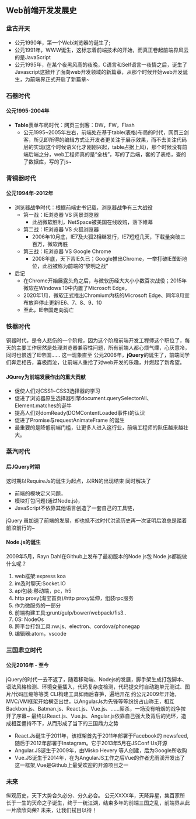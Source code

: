 ## Web前端开发发展史
### 盘古开天

- 公元1990年，第一个Web浏览器的诞生了;
- 公元1991年，WWW诞生，这标志着前端技术的开始，而真正卷起前端界风云的是JavaScript
- 公元1995年，在某个夜黑风高的夜晚，C语言和Self语言一夜情之后，诞生了Javascript这掀开了面向web开发领域的新篇章，从那个时候开始web开发诞生，为前端界正式开启了新篇章~
### 石器时代
#### 公元1995-2004年

- **Table**表单布局时代：网页三剑客：DW，FW，Flash
   - 公元1995~2005年左右，前端处在基于table(表格)布局的时代，网页三剑客，所见即所得的编辑方式让开发者更关注于展示效果，而不去关注代码层的实现(这个时候语义化才刚刚兴起，table占据上风)，那个时候没有前端后端之分，web工程师真的是“全栈”，写的了后端，套的了表格，查的了数据库，写的了js~
### 青铜器时代
#### 公元1994年-2012年

- 浏览器战争时代：根据前端史书记载，浏览器战争有三大战役
   - 第一战：IE浏览器 VS 网景浏览器
      - 此战微软胜利，NetSpace被美国在线收购，落下帷幕
   - 第二战：IE浏览器 VS 火狐浏览器
      - 2006年10月底，IE7及火狐2相继发行，IE7短短几天，下载量突破三百万，微软再胜
   - 第三战：IE浏览器 VS Google Chrome
      - 2008年底，天下苦IE久已；Google推出Chrome，一举打破IE垄断地位，此战被称为前端的“黎明之战”
- 后记
   - 在Chrome开始展露头角之后，与微软历经大大小小数百次战役；2015年微软在Windows 10中内置了Microsoft Edge，
   - 2020年1月，微软正式推出Chromium内核的Microsoft Edge、同年8月宣布放弃停止更新IE6、7、8、9、10
   - 至此，IE帝国走向消亡
### 铁器时代
铜器时代，是令人悲伤的一个阶段，因为这个阶段前端开发工程师这个职位了，每天的主要工作居然是处理浏览器兼容性问题，所有前端人都心烦气燥，心灰意冷，同时也恨透了IE帝国……
这一现象直至 公元2006年，**jQuery**的诞生了，前端同学们奔走相告，喜极而泣，让前端人重拾了对web开发的乐趣，并燃起了新希望。
#### JQurey为前端发展作出的重大贡献

- 促使人们对CSS1~CSS3选择器的学习
- 促进了浏览器原生选择器引擎document.querySelectorAll、Element.matches的诞牛
- 提高人们对domReady(DOMContentLoaded事件)的认识
- 促进了Promise与requestAnimateFrame 的诞生
- 最重要的是降低前端门槛，让更多人进入这行业，前端工程师的队伍越来越壮大。
### 蒸汽时代
#### 后JQuery时期
这时期以RequireJs的诞生为起点，以RN的出现结束
同时解决了

- 前端的模块定义问题，
- 模块打包问题(通过Node.js)，
- JavaScript不依靠其他语言创造了一套自己的工具链，

jQuery 虽加速了前端的发展，却也抵不过时代洪流历史再一次证明后浪总是踏着前浪前行的~
#### Node.js的诞生
2009年5月，Rayn Dahl在Github上发布了最初版本的Node.js包
Node.js都能做什么呢？

1. web框架:express koa
2. im及时聊天:Socket.IO
3. api包装:移动端，pc，h5
4. http proxy(淘宝首页)/http proxy延伸，组装rpc服务
5. 作为微服务的一部分
6. 前端构建工具:grunt/gulp/bower/webpack/fis3..
7. 0S: NodeOs
8. 跨平台打包工具:nw.js、electron、cordova/phonegap
9. 编辑器:atom，vscode
### 三国鼎立时代
#### 公元2016年 - 至今
jQuery的时代一去不返了，随着移动端、Nodejs的发展，脚手架生成打包脚本、语法风格检测、环境变量插入，代码复杂度检测，代码提交时自动跑单元测试、图片/代码压缩等等类 CLI构建工具如雨后春笋，遍地开花
约公元2009年开始，MVC/VM框架开始横空出世，以AngularJs为先锋等等纷纷占山称王，相互Backbon.js、Batman.js、React.js、Vue.js、…...厮杀，一场没有哨烟的战争拉开了序幕~
最终以React.js、Vue.js、Angular.js依靠自己强大及背后的光环，造成相互僵持不下，从而形成了当下的三国鼎力之势

- React.Js诞生于2011年，该框架首先于2011年部署于Facebook的 newsfeed, 随后于2012年部署于Instagram。它于2013年5月在JSConf Us开源
- Angular.JS诞生于2009年，由Misko Hevery 等人创建，后为Google所收购
- Vue.JS诞生于2014年，在为AngularJS工作之后Vue的作者尤雨溪开发出了这一框架,Vue是Github上最受欢迎的开源项目之一
### 未来
纵观历史，天下大势合久必分、分久必合。
公元XXXX年，天降异星，集百家所长于一生的天命之子诞生，终于一统江湖，结束多年的前端三国之乱，前端界从此一片欣欣向荣?
未来，让我们拭目以待！
